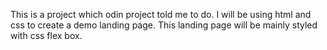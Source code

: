 This is a project which odin project told me to do. I will be using html
and css to create a demo landing page. This landing page will be mainly
styled with css flex box.
